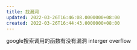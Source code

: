 ```yaml
---
title: 找漏洞
updated: 2022-03-26T16:46:08.0000000+08:00
created: 2022-03-26T16:44:43.0000000+08:00
---
```


google搜索调用的函数有没有漏洞
interger overflow

